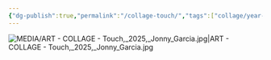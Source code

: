 ```yaml
---
{"dg-publish":true,"permalink":"/collage-touch/","tags":["collage/year-2025","c/hand","c/eye","c/colour-purple","c/colour-black","c/colour-yellow","c/nails","c/ring","c/watch","c/woman","c/dance","c/face"],"created":"2025-04-08T13:58:12.970-04:00","updated":"2025-09-09T17:09:47.431-04:00"}
---
```



![MEDIA/ART - COLLAGE - Touch,_2025,_Jonny_Garcia.jpg|ART - COLLAGE - Touch,_2025,_Jonny_Garcia.jpg](/img/user/MEDIA/ART%20-%20COLLAGE%20-%20Touch,_2025,_Jonny_Garcia.jpg)
